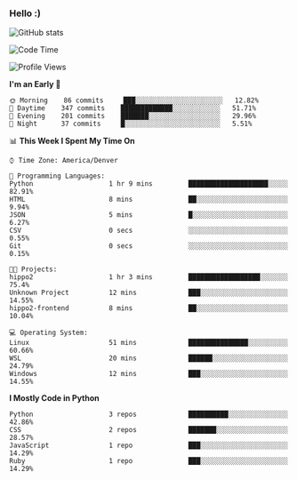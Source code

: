 ### Hello :)

![GitHub stats](https://github-readme-stats.vercel.app/api?username=neverabsolute&count_private=true&include_all_commits=true&bg_color=0D1117&text_color=F3F3F3&title_color=E1E1E1)

<!--START_SECTION:waka-->
![Code Time](http://img.shields.io/badge/Code%20Time-565%20hrs%2049%20mins-blue)

![Profile Views](http://img.shields.io/badge/Profile%20Views-0-blue)

**I'm an Early 🐤** 

```text
🌞 Morning    86 commits     ███░░░░░░░░░░░░░░░░░░░░░░   12.82% 
🌆 Daytime    347 commits    █████████████░░░░░░░░░░░░   51.71% 
🌃 Evening    201 commits    ███████░░░░░░░░░░░░░░░░░░   29.96% 
🌙 Night      37 commits     █░░░░░░░░░░░░░░░░░░░░░░░░   5.51%

```


📊 **This Week I Spent My Time On** 

```text
⌚︎ Time Zone: America/Denver

💬 Programming Languages: 
Python                   1 hr 9 mins         ████████████████████░░░░░   82.91% 
HTML                     8 mins              ██░░░░░░░░░░░░░░░░░░░░░░░   9.94% 
JSON                     5 mins              █░░░░░░░░░░░░░░░░░░░░░░░░   6.27% 
CSV                      0 secs              ░░░░░░░░░░░░░░░░░░░░░░░░░   0.55% 
Git                      0 secs              ░░░░░░░░░░░░░░░░░░░░░░░░░   0.15%

🐱‍💻 Projects: 
hippo2                   1 hr 3 mins         ██████████████████░░░░░░░   75.4% 
Unknown Project          12 mins             ███░░░░░░░░░░░░░░░░░░░░░░   14.55% 
hippo2-frontend          8 mins              ██░░░░░░░░░░░░░░░░░░░░░░░   10.04%

💻 Operating System: 
Linux                    51 mins             ███████████████░░░░░░░░░░   60.66% 
WSL                      20 mins             ██████░░░░░░░░░░░░░░░░░░░   24.79% 
Windows                  12 mins             ███░░░░░░░░░░░░░░░░░░░░░░   14.55%

```

**I Mostly Code in Python** 

```text
Python                   3 repos             ██████████░░░░░░░░░░░░░░░   42.86% 
CSS                      2 repos             ███████░░░░░░░░░░░░░░░░░░   28.57% 
JavaScript               1 repo              ███░░░░░░░░░░░░░░░░░░░░░░   14.29% 
Ruby                     1 repo              ███░░░░░░░░░░░░░░░░░░░░░░   14.29%

```



<!--END_SECTION:waka-->
